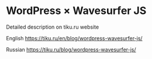 # WordPress × Wavesurfer JS

Detailed description on tiku.ru website

English
https://tiku.ru/en/blog/wordpress-wavesurfer-js/

Russian
https://tiku.ru/blog/wordpress-wavesurfer-js/